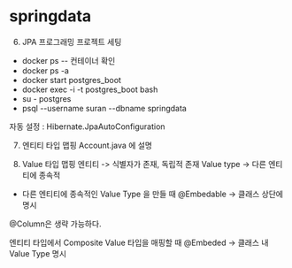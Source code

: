 # springdata

6. JPA 프로그래밍 프로젝트 세팅
- docker ps -- 컨테이너 확인
- docker ps -a 
- docker start postgres_boot
- docker exec -i -t postgres_boot bash
- su - postgres
- psql --username suran --dbname springdata


자동 설정 : Hibernate.JpaAutoConfiguration

7. 엔티티 타입 맵핑 Account.java 에 설명

8. Value 타입 맵핑
엔티티
-> 식별자가 존재, 독립적 존재 
Value type
-> 다른 엔티티에 종속적

* 다른 엔티티에 종속적인 Value Type 을 만들 때
@Embedable
-> 클래스 상단에 명시

@Column은 생략 가능하다.

엔티티 타입에서 Composite Value 타입을 매핑할 때
@Embeded
-> 클래스 내 Value Type 명시 